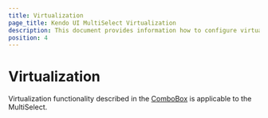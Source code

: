 ```yaml
---
title: Virtualization
page_title: Kendo UI MultiSelect Virtualization
description: This document provides information how to configure virtualization in Kendo UI MultiSelect
position: 4
---
```


# Virtualization

Virtualization functionality described in the [ComboBox](/web/combobox/virtualization) is applicable to the MultiSelect.
